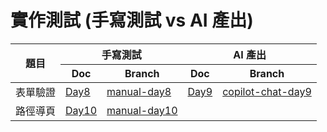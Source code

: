 # 實作測試 (手寫測試 vs AI 產出)

<table >
  <thead>
    <tr >
      <th rowspan=2>題目</th>
      <th colspan=2>手寫測試</th>
      <th colspan=2>AI 產出</th>
    </tr>
    <tr>
      <th>Doc</th>
      <th>Branch</th>
      <th>Doc</th>
      <th>Branch</th>
    </tr>
  </thead>
  <tbody>
    <tr>
      <td>表單驗證</td>
      <td><a href="https://github.com/Jim876633/ithome-2023/tree/main/day8">Day8</a> </td>
      <td><a href="https://github.com/Jim876633/ithome-2023/tree/manual-day8/practice-test">manual-day8</a></td>
      <td><a href="https://github.com/Jim876633/ithome-2023/tree/main/day9">Day9</a></td>
      <td> <a href="https://github.com/Jim876633/ithome-2023/tree/copilot-chat-day9/practice-test">copilot-chat-day9</a></td>
    </tr>
    <tr>
      <td>路徑導頁</td>
      <td><a href="https://github.com/Jim876633/ithome-2023/tree/main/day10">Day10</a> </td>
      <td><a href="https://github.com/Jim876633/ithome-2023/tree/manual-day10/practice-test">manual-day10</a></td>
      <td><a href="https://github.com/Jim876633/ithome-2023/tree/main/day11"></a></td>
      <td> <a href="https://github.com/Jim876633/ithome-2023/tree/copilot-chat-day11/practice-test"></a></td>
    </tr>
  </tbody>
</table>
